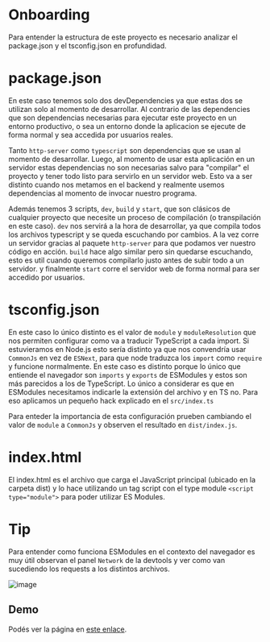 # Onboarding

Para entender la estructura de este proyecto es necesario analizar el package.json y el tsconfig.json en profundidad.

# package.json

En este caso tenemos solo dos devDependencies ya que estas dos se utilizan solo al momento de desarrollar. Al contrario de las dependencies que son dependencias necesarias para ejecutar este proyecto en un entorno productivo, o sea un entorno donde la aplicacion se ejecute de forma normal y sea accedida por usuarios reales.

Tanto `http-server` como `typescript` son dependencias que se usan al momento de desarrollar. Luego, al momento de usar esta aplicación en un servidor estas dependencias no son necesarias salvo para "compilar" el proyecto y tener todo listo para servirlo en un servidor web. Esto va a ser distinto cuando nos metamos en el backend y realmente usemos dependencias al momento de invocar nuestro programa.

Además tenemos 3 scripts, `dev`, `build` y `start`, que son clásicos de cualquier proyecto que necesite un proceso de compilación (o transpilación en este caso). `dev` nos servirá a la hora de desarrollar, ya que compila todos los archivos typescript y se queda escuchando por cambios. A la vez corre un servidor gracias al paquete `http-server` para que podamos ver nuestro código en acción. `build` hace algo similar pero sin quedarse escuchando, esto es util cuando queremos compilarlo justo antes de subir todo a un servidor. y finalmente `start` corre el servidor web de forma normal para ser accedido por usuarios.

# tsconfig.json

En este caso lo único distinto es el valor de `module` y `moduleResolution` que nos permiten configurar como va a traducir TypeScript a cada import. Si estuvieramos en Node.js esto sería distinto ya que nos convendría usar `CommonJs` en vez de `ESNext`, para que node traduzca los `import` como `require` y funcione normalmente. En este caso es distinto porque lo único que entiende el navegador son `imports` y `exports` de ESModules y estos son más parecidos a los de TypeScript. Lo único a considerar es que en ESModules necesitamos indicarle la extensión del archivo y en TS no. Para eso aplicamos un pequeño hack explicado en el `src/index.ts`

Para enteder la importancia de esta configuración prueben cambiando el valor de `module` a `CommonJs` y observen el resultado en `dist/index.js`.

# index.html

El index.html es el archivo que carga el JavaScript principal (ubicado en la carpeta dist) y lo hace utilizando un tag script con el type module `<script type="module">` para poder utilizar ES Modules.

# Tip

Para entender como funciona ESModules en el contexto del navegador es muy útil observan el panel `Network` de la devtools y ver como van sucediendo los requests a los distintos archivos.

![image](https://github.com/apx-school/sd-l2-ts-esm-list/assets/1208547/47d8d238-8412-4427-8406-80e912daca5f)

## Demo

Podés ver la página en [este enlace](https://jesyd19.github.io/lista-productos-ordenados-por-precio/).
